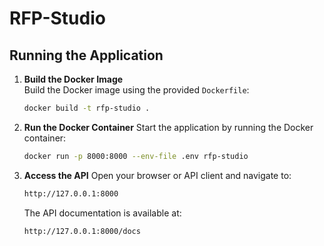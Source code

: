 # RFP-Studio

## Running the Application

1. **Build the Docker Image**  
    Build the Docker image using the provided `Dockerfile`:
    ```bash
    docker build -t rfp-studio .
    ```

2. **Run the Docker Container**
    Start the application by running the Docker container:
    ```bash
    docker run -p 8000:8000 --env-file .env rfp-studio
    ```

3. **Access the API**
    Open your browser or API client and navigate to:
    ```bash
    http://127.0.0.1:8000
    ```

    The API documentation is available at:
    ```bash
    http://127.0.0.1:8000/docs
    ```
